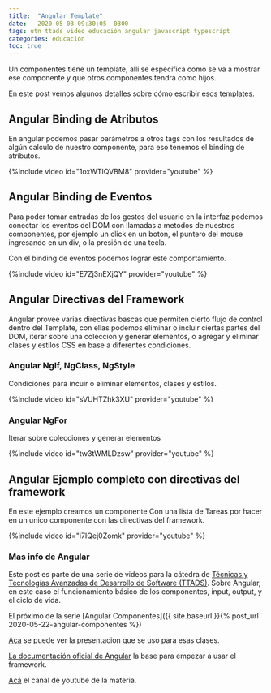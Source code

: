 ```yaml
---
title:  "Angular Template"
date:   2020-05-03 09:30:05 -0300
tags: utn ttads video educación angular javascript typescript
categories: educación
toc: true
---
```

Un componentes tiene un template, alli se especifica como se va a mostrar ese componente y que otros componentes tendrá como hijos.

En este post vemos algunos detalles sobre cómo escribir esos templates.

## Angular Binding de Atributos	

En angular podemos pasar parámetros a otros tags con los resultados de algún calculo de nuestro componente, para eso tenemos el binding de atributos. 

{%include video id="1oxWTlQVBM8" provider="youtube" %}

## Angular Binding de Eventos

Para poder tomar entradas de los gestos del usuario en la interfaz podemos conectar los eventos del DOM con llamadas a metodos de nuestros componentes, por ejemplo un click en un boton, el puntero del mouse ingresando en un div, o la presión de una tecla.

Con el binding de eventos podemos lograr este comportamiento.

{%include video id="E7Zj3nEXjQY" provider="youtube" %}

## Angular Directivas del Framework

Angular provee varias directivas bascas que permiten cierto flujo de control dentro del Template, con ellas podemos eliminar o incluir ciertas partes del DOM, iterar sobre una coleccion y generar elementos, o agregar y eliminar clases y estilos CSS en base a diferentes condiciones. 

### Angular NgIf, NgClass, NgStyle

Condiciones para incuir o eliminar elementos, clases y estilos. 

{%include video id="sVUHTZhk3XU" provider="youtube" %}

### Angular NgFor

Iterar sobre colecciones y generar elementos

{%include video id="tw3tWMLDzsw" provider="youtube" %}


## Angular Ejemplo completo con directivas del framework

En este ejemplo creamos un componente Con una lista de Tareas por hacer en un unico componente con las directivas del framework. 

{%include video id="i7IQej0Zomk" provider="youtube" %}

### Mas info de Angular

Este post es parte de una serie de videos para la cátedra de [Técnicas y Tecnologías Avanzadas de Desarrollo de Software (TTADS)][ttads-github].
Sobre Angular, en este caso el funcionamiento básico de los componentes, input, output, y el ciclo de vida.

El próximo de la serie  [Angular Componentes]({{ site.baseurl }}{% post_url 2020-05-22-angular-componentes %})

[Aca][ttads-presentacion] se puede ver la presentacion que se uso para esas clases.

[La documentación oficial de Angular](https://angular.io/docs) la base para empezar a usar el framework.

[Acá](https://www.youtube.com/channel/UCkRACqaN5XpgH0P5hyqpQEw/featured) el canal de youtube de la materia.


[ttads-github]: https://github.com/utnfrrottads/
[ttads-presentacion]: https://utnfrrottads.github.io/presentacion-angulario/#/
